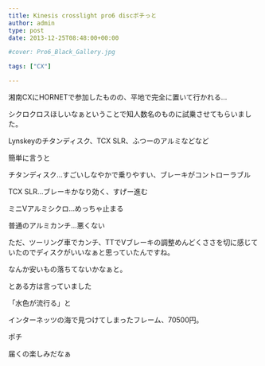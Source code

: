```yaml
---
title: Kinesis crosslight pro6 discポチっと
author: admin
type: post
date: 2013-12-25T08:48:00+00:00

#cover: Pro6_Black_Gallery.jpg

tags: ["CX"]

---
```


湘南CXにHORNETで参加したものの、平地で完全に置いて行かれる…

シクロクロスほしいなぁということで知人数名のものに試乗させてもらいました。

Lynskeyのチタンディスク、TCX SLR、ふつーのアルミなどなど

簡単に言うと

チタンディスク…すごいしなやかで乗りやすい、ブレーキがコントローラブル

TCX SLR…ブレーキかなり効く、すげー進む

ミニVアルミシクロ…めっちゃ止まる

普通のアルミカンチ…悪くない

ただ、ツーリング車でカンチ、TTでVブレーキの調整めんどくささを切に感じていたのでディスクがいいなぁと思っていたんですね。

なんか安いもの落ちてないかなぁと。

とある方は言っていました

「水色が流行る」と

インターネッツの海で見つけてしまったフレーム、70500円。

ポチ

届くの楽しみだなぁ

